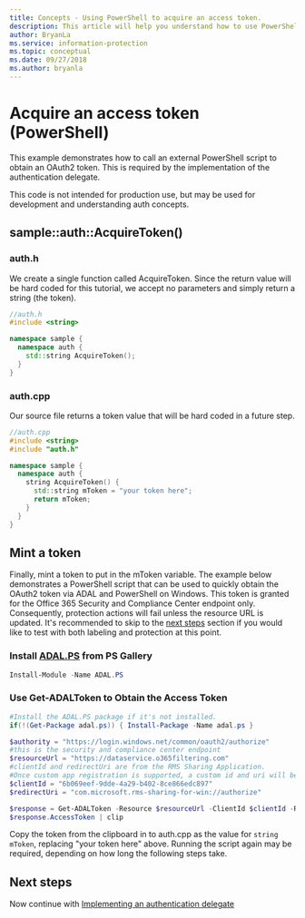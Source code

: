 ```yaml
---
title: Concepts - Using PowerShell to acquire an access token.
description: This article will help you understand how to use PowerShell to acquire an OAuth2 access token. This is required by the implementation of the authentication delegate.
author: BryanLa
ms.service: information-protection
ms.topic: conceptual
ms.date: 09/27/2018
ms.author: bryanla
---
```


# Acquire an access token (PowerShell)

This example demonstrates how to call an external PowerShell script to obtain an OAuth2 token. This is required by the implementation of the authentication delegate.

This code is not intended for production use, but may be used for development and understanding auth concepts. 

## sample::auth::AcquireToken()

### auth.h

We create a single function called AcquireToken. Since the return value will be hard coded for this tutorial, we accept no parameters and simply return a string (the token).

```cpp
//auth.h
#include <string>

namespace sample {
  namespace auth {
    std::string AcquireToken();
  }
}
```

### auth.cpp

Our source file returns a token value that will be hard coded in a future step.

```cpp
//auth.cpp
#include <string>
#include "auth.h"

namespace sample {
  namespace auth {
    string AcquireToken() {
      std::string mToken = "your token here";
      return mToken;
    }
  }
}
```

## Mint a token

Finally, mint a token to put in the mToken variable. The example below demonstrates a PowerShell script that can be used to quickly obtain the OAuth2 token via ADAL and PowerShell on Windows. This token is granted for the Office 365 Security and Compliance Center endpoint only. Consequently, protection actions will fail unless the resource URL is updated. It's recommended to skip to the [next steps](#next-steps) section if you would like to test with both labeling and protection at this point.

### Install [ADAL.PS](https://www.powershellgallery.com/packages/ADAL.PS/3.19.4.2) from PS Gallery

```PowerShell
Install-Module -Name ADAL.PS
```

### Use Get-ADALToken to Obtain the Access Token

```PowerShell
#Install the ADAL.PS package if it's not installed.
if(!(Get-Package adal.ps)) { Install-Package -Name adal.ps }

$authority = "https://login.windows.net/common/oauth2/authorize" 
#this is the security and compliance center endpoint
$resourceUrl = "https://dataservice.o365filtering.com"
#clientId and redirectUri are from the RMS Sharing Application. 
#Once custom app registration is supported, a custom id and uri will be required. 
$clientId = "6b069eef-9dde-4a29-b402-8ce866edc897"
$redirectUri = "com.microsoft.rms-sharing-for-win://authorize"

$response = Get-ADALToken -Resource $resourceUrl -ClientId $clientId -RedirectUri $redirectUri -Authority $authority -PromptBehavior:Always
$response.AccessToken | clip
```

Copy the token from the clipboard in to auth.cpp as the value for `string mToken`, replacing "your token here" above. Running the script again may be required, depending on how long the following steps take.

## Next steps

Now continue with [Implementing an authentication delegate](concept-authentication-delegate-cpp.md)

